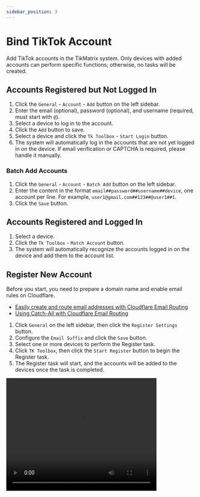 ```yaml
---
sidebar_position: 3
---
```


# Bind TikTok Account

Add TikTok accounts in the TikMatrix system. Only devices with added accounts can perform specific functions; otherwise, no tasks will be created.

## Accounts Registered but Not Logged In

1. Click the `General` - `Account` - `Add` button on the left sidebar.
2. Enter the email (optional), password (optional), and username (required, must start with `@`).
3. Select a device to log in to the account.
4. Click the `Add` button to save.
5. Select a device and click the `Tk Toolbox` - `Start Login` button.
6. The system will automatically log in the accounts that are not yet logged in on the device. If email verification or CAPTCHA is required, please handle it manually.

### Batch Add Accounts

1. Click the `General` - `Account` - `Batch Add` button on the left sidebar.
2. Enter the content in the format `email##password##username##device`, one account per line. For example, `user1@gmail.com##123##@user1##1`.
3. Click the `Save` button.

## Accounts Registered and Logged In

1. Select a device.
2. Click the `Tk Toolbox` - `Match Account` button.
3. The system will automatically recognize the accounts logged in on the device and add them to the account list.

## Register New Account

Before you start, you need to prepare a domain name and enable email rules on Cloudflare.

- [Easily create and route email addresses with Cloudflare Email Routing](https://blog.cloudflare.com/introducing-email-routing/)
- [Using Catch-All with Cloudflare Email Routing](https://developers.cloudflare.com/email-routing/setup/email-routing-addresses/#catch-all-address)

1. Click `General` on the left sidebar, then click the `Register Settings` button.
2. Configure the `Email Suffix` and click the `Save` button.
3. Select one or more devices to perform the Register task.
4. Click `TK Toolbox`, then click the `Start Register` button to begin the Register task.
5. The Register task will start, and the accounts will be added to the devices once the task is completed.

<video src="https://r2.tikmatrix.com/register-0506.mp4" controls width="400" height="300"></video>
